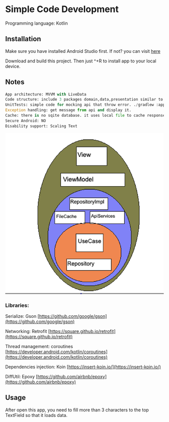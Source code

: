 # Simple Code Development

Programming language: Kotlin

## Installation

Make sure you have installed Android Studio first. If not? you can visit [here](https://developer.android.com/studio)

Download and build this project. Then just ^+R to install app to your local device.

## Notes

```python
App architecture: MVVM with LiveData
Code structure: include 3 packages domain,data,presentation similar to Clean Architecture Components.
UnitTests: simple code for mocking api that throw error. ./gradlew :app:assembleDebugAndroidTest
Exception handling: get message from api and display it.
Cache: there is no sqite database. it uses local file to cache response from api (cache time out = 30 minutes)
Secure Android: NO
Disability support: Scaling Text
```
![alt text](https://raw.githubusercontent.com/hvngoc/wakadana/master/showup.png)
### Libraries:
Serialize: Gson [https://github.com/google/gson](https://github.com/google/gson)

Networking: Retrofit [https://square.github.io/retrofit](https://square.github.io/retrofit)

Thread management: coroutines [https://developer.android.com/kotlin/coroutines](https://developer.android.com/kotlin/coroutines)

Dependencies injection: Koin [https://insert-koin.io/](https://insert-koin.io/)

DiffUtil: Epoxy [https://github.com/airbnb/epoxy](https://github.com/airbnb/epoxy)


## Usage
After open this app, you need to fill more than 3 characters to the top TextField so that it loads data.